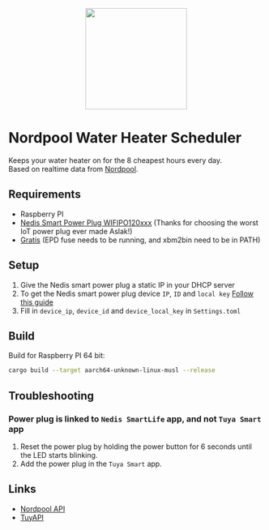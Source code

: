 <p align="center"><img src="./assets/logo.svg" width="200"></p>

Nordpool Water Heater Scheduler
===============================

Keeps your water heater on for the 8 cheapest hours every day.  
Based on realtime data from [Nordpool](https://www.nordpoolgroup.com/en/Market-data1/#/nordic/table).

## Requirements

- Raspberry PI
- [Nedis Smart Power Plug WIFIPO120xxx](https://nedis.no/no-no/product/sikkerhet-personvern/smart-home/strom/550710067/smartlife-smart-plug-wi-fi-ip44-efektmaler-3680-w-jordet-kontakt-type-f-cee-77-30-40-0c-android-ios-gra-hvit) (Thanks for choosing the worst IoT power plug ever made Aslak!)
- [Gratis](https://github.com/repaper/gratis/tree/master/PlatformWithOS) (EPD fuse needs to be running, and xbm2bin need to be in PATH)

## Setup

1. Give the Nedis smart power plug a static IP in your DHCP server
2. To get the Nedis smart power plug device `IP`, `ID` and `local key` [Follow this guide](https://github.com/jasonacox/tinytuya)
3. Fill in `device_ip`, `device_id` and `device_local_key` in `Settings.toml`

## Build

Build for Raspberry PI 64 bit:

```bash
cargo build --target aarch64-unknown-linux-musl --release
```

## Troubleshooting

### Power plug is linked to `Nedis SmartLife` app, and not `Tuya Smart` app

1. Reset the power plug by holding the power button for 6 seconds until the LED starts blinking.
2. Add the power plug in the `Tuya Smart` app.

## Links

- [Nordpool API](https://developers.nordpoolgroup.com/)
- [TuyAPI](https://github.com/EmilSodergren/rust-tuyapi)
